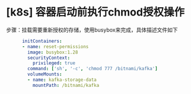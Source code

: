 # [k8s] 容器启动前执行chmod授权操作

步骤：挂载需要重新授权的存储，使用busybox来完成，具体描述文件如下

```yaml
      initContainers:
      - name: reset-permissions
        image: busybox:1.28
        securityContext:
          privileged: true
        command: ['sh', '-c', 'chmod 777 /bitnami/kafka']
        volumeMounts:
        - name: kafka-storage-data
          mountPath: /bitnami/kafka
```